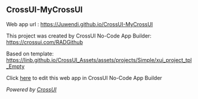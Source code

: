 ## CrossUI-MyCrossUI
Web app url : https://Juwendi.github.io/CrossUI-MyCrossUI

This project was created by CrossUI No-Code App Builder: https://crossui.com/RADGithub

Based on template: https://linb.github.io/CrossUI_Assets/assets/projects/Simple/xui_project_tpl_Empty

Click [here](https://crossui.com/RADGithub/#!from=github&owner=Juwendi&repo=CrossUI-MyCrossUI) to edit this web app in CrossUI No-Code App Builder

<i>Powered by [CrossUI](https://crossui.com)</i>
